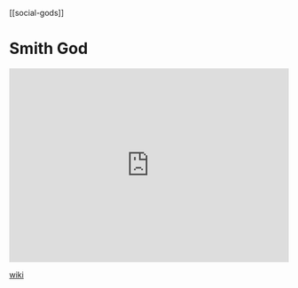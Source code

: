 [[social-gods]]

# Smith God

<iframe width="100%" height="350" frameborder="0" allow="accelerometer; autoplay; clipboard-write; encrypted-media; gyroscope; picture-in-picture" allowfullscreen src="https://en.wikipedia.org/wiki/Proto-Indo-European-mythology#Smith-god"></iframe>

[wiki](https://en.wikipedia.org/wiki/Proto-Indo-European-mythology#Smith-god)